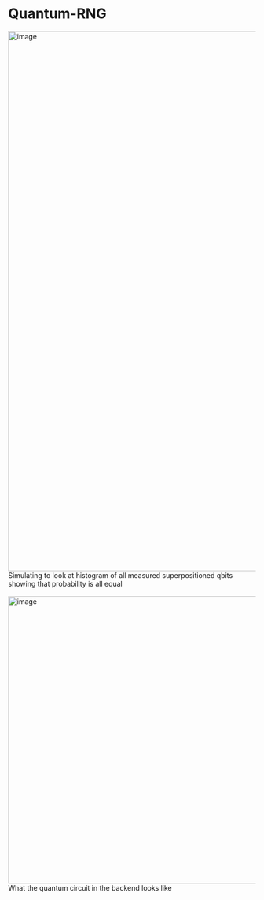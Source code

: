 # Quantum-RNG

<img width="1097" alt="image" src="https://github.com/Elstuhn/Quantum-RNG/assets/66341506/a51112a8-2225-4424-812d-bcfb0dc69a37">
Simulating to look at histogram of all measured superpositioned qbits showing that probability is all equal
<br><br>

<img width="584" alt="image" src="https://github.com/Elstuhn/Quantum-RNG/assets/66341506/7b2fcc87-2f9b-433b-9fd3-3e365a2479bb">
<br>
What the quantum circuit in the backend looks like
